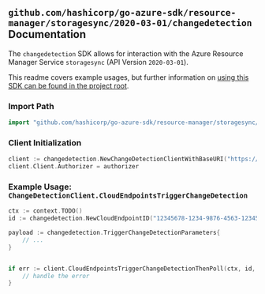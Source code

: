
## `github.com/hashicorp/go-azure-sdk/resource-manager/storagesync/2020-03-01/changedetection` Documentation

The `changedetection` SDK allows for interaction with the Azure Resource Manager Service `storagesync` (API Version `2020-03-01`).

This readme covers example usages, but further information on [using this SDK can be found in the project root](https://github.com/hashicorp/go-azure-sdk/tree/main/docs).

### Import Path

```go
import "github.com/hashicorp/go-azure-sdk/resource-manager/storagesync/2020-03-01/changedetection"
```


### Client Initialization

```go
client := changedetection.NewChangeDetectionClientWithBaseURI("https://management.azure.com")
client.Client.Authorizer = authorizer
```


### Example Usage: `ChangeDetectionClient.CloudEndpointsTriggerChangeDetection`

```go
ctx := context.TODO()
id := changedetection.NewCloudEndpointID("12345678-1234-9876-4563-123456789012", "example-resource-group", "storageSyncServiceValue", "syncGroupValue", "cloudEndpointValue")

payload := changedetection.TriggerChangeDetectionParameters{
	// ...
}


if err := client.CloudEndpointsTriggerChangeDetectionThenPoll(ctx, id, payload); err != nil {
	// handle the error
}
```
